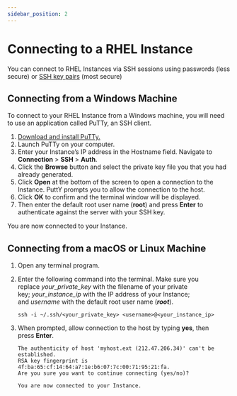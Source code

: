```yaml
---
sidebar_position: 2
---
```

# Connecting to a RHEL Instance

You can connect to RHEL Instances via SSH sessions using passwords (less secure) or [SSH key pairs](/docs/ToolsandUtilities/ManagingSSHKeysandKeyPairs) (most secure)

## Connecting from a Windows Machine

To connect to your RHEL Instance from a Windows machine, you will need to use an application called PuTTy, an SSH client.

1. [Download and install PuTTy.](https://www.chiark.greenend.org.uk/~sgtatham/putty/latest.html)
2. Launch PuTTy on your computer.
3. Enter your Instance’s IP address in the Hostname field. Navigate to **Connection** > **SSH** > **Auth**.
4. Click the **Browse** button and select the private key file you that you had already generated.
5. Click **Open** at the bottom of the screen to open a connection to the Instance. PuttY prompts you to allow the connection to the host.
6. Click **OK** to confirm and the terminal window will be displayed.
7. Then enter the default root user name (**root**) and press **Enter** to authenticate against the server with your SSH key.

You are now connected to your Instance.

## Connecting from a macOS or Linux Machine

1. Open any terminal program.
2. Enter the following command into the terminal. Make sure you replace _your_private_key_ with the filename of your private key; _your_instance_ip_ with the IP address of your Instance; and _username_ with the default root user name (_**root**_).

	```
	ssh -i ~/.ssh/<your_private_key> <username>@<your_instance_ip>
	```

3. When prompted, allow connection to the host by typing **yes**, then press **Enter**.

	```
	The authenticity of host 'myhost.ext (212.47.206.34)' can't be established.  
	RSA key fingerprint is 4f:ba:65:cf:14:64:a7:1e:b6:07:7c:00:71:95:21:fa.
	Are you sure you want to continue connecting (yes/no)?
	
	You are now connected to your Instance.
	```

